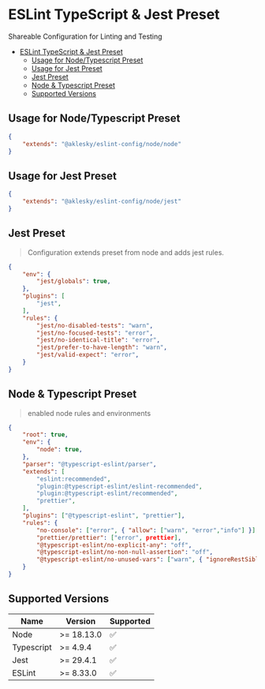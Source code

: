 # ESLint TypeScript & Jest Preset

Shareable Configuration for Linting and Testing

- [ESLint TypeScript \& Jest Preset](#eslint-typescript--jest-preset)
  - [Usage for Node/Typescript Preset](#usage-for-nodetypescript-preset)
  - [Usage for Jest Preset](#usage-for-jest-preset)
  - [Jest Preset](#jest-preset)
  - [Node \& Typescript Preset](#node--typescript-preset)
  - [Supported Versions](#supported-versions)

## Usage for Node/Typescript Preset

```json
{
    "extends": "@aklesky/eslint-config/node/node"
}
```

## Usage for Jest Preset

```json
{
    "extends": "@aklesky/eslint-config/node/jest"
}
```

## Jest Preset

> Configuration extends preset from node and adds jest rules.

```json
{
    "env": {
        "jest/globals": true,
    },
    "plugins": [
        "jest",
    ],
    "rules": {
        "jest/no-disabled-tests": "warn",
        "jest/no-focused-tests": "error",
        "jest/no-identical-title": "error",
        "jest/prefer-to-have-length": "warn",
        "jest/valid-expect": "error",
    }
}
```

## Node & Typescript Preset

> enabled node rules and environments

```json
{
    "root": true,
    "env": {
        "node": true,
    },
    "parser": "@typescript-eslint/parser",
    "extends": [
        "eslint:recommended",
        "plugin:@typescript-eslint/eslint-recommended",
        "plugin:@typescript-eslint/recommended",
        "prettier",
    ],
    "plugins": ["@typescript-eslint", "prettier"],
    "rules": {
        "no-console": ["error", { "allow": ["warn", "error","info"] }],
        "prettier/prettier": ["error", prettier],
        "@typescript-eslint/no-explicit-any": "off",
        "@typescript-eslint/no-non-null-assertion": "off",
        "@typescript-eslint/no-unused-vars": ["warn", { "ignoreRestSiblings": true }],
    }
}

```

## Supported Versions

| Name       | Version    | Supported          |
| ---------- | ---------- | ------------------ |
| Node       | >= 18.13.0 | :white_check_mark: |
| Typescript | >= 4.9.4   | :white_check_mark: |
| Jest       | >= 29.4.1  | :white_check_mark: |
| ESLint     | >= 8.33.0  | :white_check_mark: |
